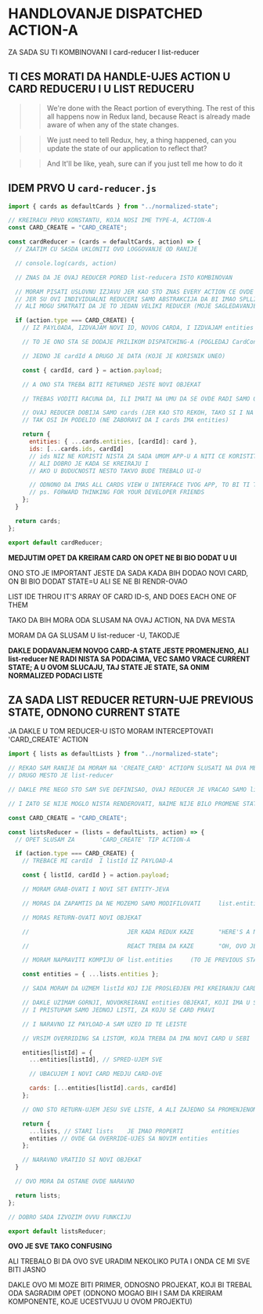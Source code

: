 # HANDLOVANJE DISPATCHED ACTION-A

ZA SADA SU TI KOMBINOVANI I card-reducer I list-reducer

## TI CES MORATI DA HANDLE-UJES ACTION U CARD REDUCERU I U LIST REDUCERU

> > We're done with the React portion of everything. The rest of this all happens now in Redux land, because React is already made aware of when any of the state changes.

> > We just need to tell Redux, hey, a thing happened, can you update the state of our application to reflect that?

> > And It'll be like, yeah, sure can if you just tell me how to do it

## IDEM PRVO U `card-reducer.js`

```javascript
import { cards as defaultCards } from "../normalized-state";

// KREIRACU PRVO KONSTANTU, KOJA NOSI IME TYPE-A, ACTION-A
const CARD_CREATE = "CARD_CREATE";

const cardReducer = (cards = defaultCards, action) => {
  // ZAATIM CU SASDA UKLONITI OVO LOGGOVANJE OD RANIJE

  // console.log(cards, action)

  // ZNAS DA JE OVAJ REDUCER PORED list-reducera ISTO KOMBINOVAN

  // MORAM PISATI USLOVNU IZJAVU JER KAO STO ZNAS EVERY ACTION CE OVDE BITI VIDLJIV NAKON DISPATCHINGA
  // JER SU OVI INDIVIDUALNI REDUCERI SAMO ABSTRAKCIJA DA BI IMAO SPLLITED CODE, ODNOSNO PODELJNE FAJLOVE ZA SVAKI REDUCER
  // ALI MOGU SMATRATI DA JE TO JEDAN VELIKI REDUCER (MOJE SAGLEDAVANJE)

  if (action.type === CARD_CREATE) {
    // IZ PAYLOADA, IZDVAJAM NOVI ID, NOVOG CARDA, I IZDVAJAM entities

    // TO JE ONO STA SE DODAJE PRILIKOM DISPATCHING-A (POGLEDAJ CardContainer I BICE TI JASNIJE)

    // JEDNO JE cardId A DRUGO JE DATA (KOJE JE KORISNIK UNEO)

    const { cardId, card } = action.payload;

    // A ONO STA TREBA BITI RETURNED JESTE NOVI OBJEKAT

    // TREBAS VODITI RACUNA DA, ILI IMATI NA UMU DA SE OVDE RADI SAMO O CARDS DELU DRVETA

    // OVAJ REDUCER DOBIJA SAMO cards (JER KAO STO REKOH, TAKO SI I NA POCETKU NORMALIZOVAO PODATKE)
    // TAK OSI IH PODELIO (NE ZABORAVI DA I cards IMA entities)

    return {
      entities: { ...cards.entities, [cardId]: card },
      ids: [...cards.ids, cardId]
      // ids NIZ NE KORISTI NISTA ZA SADA UMOM APP-U A NITI CE KORISTITI
      // ALI DOBRO JE KADA SE KREIRAJU I
      // AKO U BUDUCNOSTI NESTO TAKVO BUDE TREBALO UI-U

      // ODNONO DA IMAS ALL CARDS VIEW U INTERFACE TVOG APP, TO BI TI TREBALO
      // ps. FORWARD THINKING FOR YOUR DEVELOPER FRIENDS
    };
  }

  return cards;
};

export default cardReducer;
```

**MEDJUTIM OPET DA KREIRAM CARD ON OPET NE BI BIO DODAT U UI**

ONO STO JE IMPORTANT JESTE DA SADA KADA BIH DODAO NOVI CARD, ON BI BIO DODAT STATE=U ALI SE NE BI RENDR-OVAO

LIST IDE THROU IT'S ARRAY OF CARD ID-S, AND DOES EACH ONE OF THEM

TAKO DA BIH MORA ODA SLUSAM NA OVAJ ACTION, NA DVA MESTA

MORAM DA GA SLUSAM U list-reducer -U, TAKODJE

**DAKLE DODAVANJEM NOVOG CARD-A STATE JESTE PROMENJENO, ALI list-reducer NE RADI NISTA SA PODACIMA, VEC SAMO VRACE CURRENT STATE; A U OVOM SLUCAJU, TAJ STATE JE STATE, SA ONIM NORMALIZED PODACI LISTE**

## ZA SADA LIST REDUCER RETURN-UJE PREVIOUS STATE, ODNONO CURRENT STATE

JA DAKLE U TOM REDUCER-U ISTO MORAM INTERCEPTOVATI 'CARD_CREATE' ACTION

```javascript
import { lists as defaultLists } from "../normalized-state";

// REKAO SAM RANIJE DA MORAM NA 'CREATE_CARD' ACTIOPN SLUSATI NA DVA MESTA
// DRUGO MESTO JE list-reducer

// DAKLE PRE NEGO STO SAM SVE DEFINISAO, OVAJ REDUCER JE VRACAO SAMO lists

// I ZATO SE NIJE MOGLO NISTA RENDEROVATI, NAIME NIJE BILO PROMENE STATE-A

const CARD_CREATE = "CARD_CREATE";

const listsReducer = (lists = defaultLists, action) => {
  // OPET SLUSAM ZA       'CARD_CREATE' TIP ACTION-A

  if (action.type === CARD_CREATE) {
    // TREBACE MI cardId  I listId IZ PAYLOAD-A

    const { listId, cardId } = action.payload;

    // MORAM GRAB-OVATI I NOVI SET ENTITY-JEVA

    // MORAS DA ZAPAMTIS DA NE MOZEMO SAMO MODIFILOVATI     list.entities

    // MORAS RETURN-OVATI NOVI OBJEKAT

    //                            JER KADA REDUX KAZE       "HERE'S A NEW STATE OF THE WORLD"

    //                            REACT TREBA DA KAZE       "OH, OVO JE DIFFERENT OBJECT"

    // MORAM NAPRAVITI KOMPIJU OF list.entities     (TO JE PREVIOUS STATE)

    const entities = { ...lists.entities };

    // SADA MORAM DA UZMEM listId KOJ IJE PROSLEDJEN PRI KREIRANJU CARD-A (ZATO STO SE CARD PRIPADA ODREDJENOJ LISTI)

    // DAKLE UZIMAM GORNJI, NOVOKREIRANI entities OBJEKAT, KOJI IMA U SEBI SVE LISTE
    // I PRISTUPAM SAMO JEDNOJ LISTI, ZA KOJU SE CARD PRAVI

    // I NARAVNO IZ PAYLOAD-A SAM UZEO ID TE LEISTE

    // VRSIM OVERRIDING SA LISTOM, KOJA TREBA DA IMA NOVI CARD U SEBI

    entities[listId] = {
      ...entities[listId], // SPRED-UJEM SVE

      // UBACUJEM I NOVI CARD MEDJU CARD-OVE

      cards: [...entities[listId].cards, cardId]
    };

    // ONO STO RETURN-UJEM JESU SVE LISTE, A ALI ZAJEDNO SA PROMENJENOM LISTOM

    return {
      ...lists, // STARI lists    JE IMAO PROPERTI        entities
      entities // OVDE GA OVERRIDE-UJES SA NOVIM entities
    };

    // NARAVNO VRATIIO SI NOVI OBJEKAT
  }

  // OVO MORA DA OSTANE OVDE NARAVNO

  return lists;
};

// DOBRO SADA IZVOZIM OVVU FUNKCIJU

export default listsReducer;
```

**OVO JE SVE TAKO CONFUSING**

ALI TREBALO BI DA OVO SVE URADIM NEKOLIKO PUTA I ONDA CE MI SVE BITI JASNO

DAKLE OVO MI MOZE BITI PRIMER, ODNOSNO PROJEKAT, KOJI BI TREBAL ODA SAGRADIM OPET (ODNONO MOGAO BIH I SAM DA KREIRAM KOMPONENTE, KOJE UCESTVUJU U OVOM PROJEKTU)

